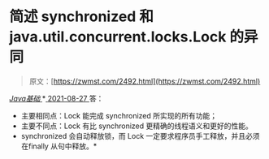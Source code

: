<!--yml
category: 未分类
date: 0001-01-01 00:00:00
--->

# 简述 synchronized 和 java.util.concurrent.locks.Lock 的异同

> 原文：[https://zwmst.com/2492.html](https://zwmst.com/2492.html)

   [ *Java基础* ](https://zwmst.com/java%e5%9f%ba%e7%a1%80)*[ <time datetime="2021-08-27T09:30:54+08:00"> 2021-08-27 </time> ](https://zwmst.com/2492.html)  答：

*   主要相同点：Lock 能完成 synchronized 所实现的所有功能；
*   主要不同点：Lock 有比 synchronized 更精确的线程语义和更好的性能。
*   synchronized 会自动释放锁，而 Lock 一定要求程序员手工释放，并且必须在finally 从句中释放。*